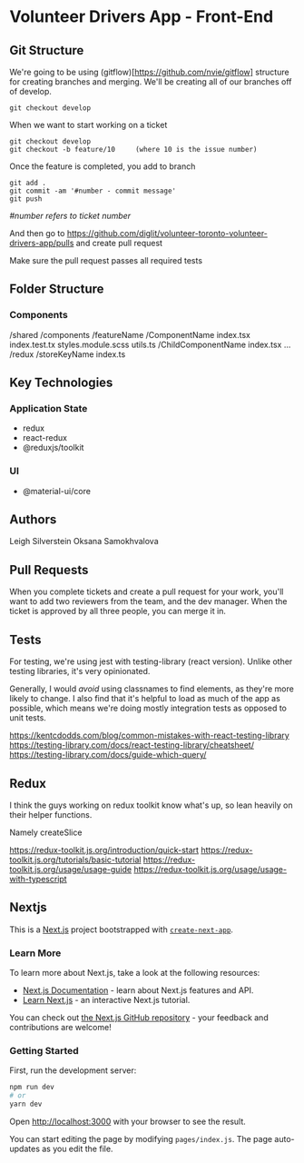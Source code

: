 # Volunteer Drivers App - Front-End

## Git Structure

We're going to be using (gitflow)[https://github.com/nvie/gitflow] structure for creating branches and merging. We'll be creating all of our branches off of develop.
```
git checkout develop
``` 

When we want to start working on a ticket
```
git checkout develop
git checkout -b feature/10     (where 10 is the issue number)
```

Once the feature is completed, you add to branch
```
git add .
git commit -am '#number - commit message'
git push
```
*#number refers to ticket number*

And then go to https://github.com/diglit/volunteer-toronto-volunteer-drivers-app/pulls and create pull request

Make sure the pull request passes all required tests

## Folder Structure

### Components

/shared
  /components
    /featureName
      /ComponentName
        index.tsx
        index.test.tx
        styles.module.scss
        utils.ts
        /ChildComponentName
          index.tsx
          ...
  /redux
    /storeKeyName
      index.ts



## Key Technologies

### Application State

* redux
* react-redux
* @reduxjs/toolkit

### UI

* @material-ui/core

## Authors
Leigh Silverstein
Oksana Samokhvalova

## Pull Requests

When you complete tickets and create a pull request for your work, you'll want to add two reviewers from the team, and the dev manager. When the ticket is approved by all three people, you can merge it in.

## Tests

For testing, we're using jest with testing-library (react version). Unlike other testing libraries, it's very opinionated. 

Generally, I would *avoid* using classnames to find elements, as they're more likely to change. I also find that it's helpful to load as much of the app as possible, which means we're doing mostly integration tests as opposed to unit tests.

https://kentcdodds.com/blog/common-mistakes-with-react-testing-library
https://testing-library.com/docs/react-testing-library/cheatsheet/
https://testing-library.com/docs/guide-which-query/

## Redux

I think the guys working on redux toolkit know what's up, so lean heavily on their helper functions. 

Namely createSlice

https://redux-toolkit.js.org/introduction/quick-start
https://redux-toolkit.js.org/tutorials/basic-tutorial
https://redux-toolkit.js.org/usage/usage-guide
https://redux-toolkit.js.org/usage/usage-with-typescript

## Nextjs

This is a [Next.js](https://nextjs.org/) project bootstrapped with [`create-next-app`](https://github.com/vercel/next.js/tree/canary/packages/create-next-app).

### Learn More

To learn more about Next.js, take a look at the following resources:

- [Next.js Documentation](https://nextjs.org/docs) - learn about Next.js features and API.
- [Learn Next.js](https://nextjs.org/learn) - an interactive Next.js tutorial.

You can check out [the Next.js GitHub repository](https://github.com/vercel/next.js/) - your feedback and contributions are welcome!



### Getting Started

First, run the development server:

```bash
npm run dev
# or
yarn dev
```

Open [http://localhost:3000](http://localhost:3000) with your browser to see the result.

You can start editing the page by modifying `pages/index.js`. The page auto-updates as you edit the file.

